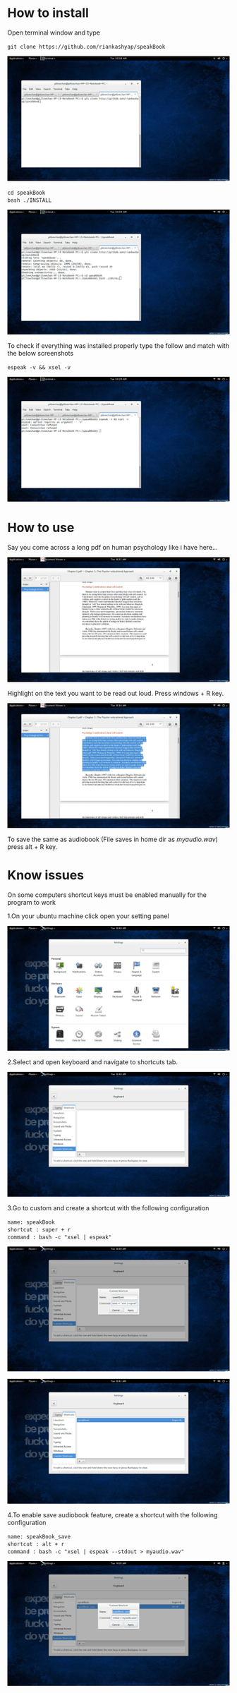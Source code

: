 # How to install

Open terminal window and type

`git clone https://github.com/riankashyap/speakBook`   

<p align="center">
  <img src="./images/8.jpg" alt=""/>
</p>

`cd speakBook`     
`bash ./INSTALL`   

<p align="center">
  <img src="./images/9.jpg" alt=""/>
</p>

To check if everything was installed properly type the follow and match with the below screenshots

`espeak -v && xsel -v`     

<p align="center">
  <img src="./images/10.jpg" alt=""/>
</p>

# How to use

Say you come across a long pdf on human psychology like i have here...

<p align="center">
  <img src="./images/1.jpg" alt=""/>
</p>

Highlight on the text you want to be read out loud. Press windows + R key.

<p align="center">
  <img src="./images/2.jpg" alt=""/>
</p>

To save the same as audiobook (File saves in home dir as *myaudio.wav*) press alt + R key.

# Know issues

On some computers shortcut keys must be enabled manually for the program to work

1.On your ubuntu machine click open your setting panel

<p align="center">
  <img src="./images/3.jpg" alt=""/>
</p>

2.Select and open keyboard and navigate to shortcuts tab.

<p align="center">
  <img src="./images/4.jpg" alt=""/>
</p>

3.Go to custom and create a shortcut with the following configuration

`name: speakBook`    
`shortcut : super + r`       
`command : bash -c "xsel | espeak"`     

<p align="center">
  <img src="./images/5.jpg" alt=""/>
</p>

<p align="center">
  <img src="./images/6.jpg" alt=""/>
</p>

4.To enable save audiobook feature, create a shortcut with the following configuration

`name: speakBook_save`    
`shortcut : alt + r`   
`command : bash -c "xsel | espeak --stdout > myaudio.wav"`   

<p align="center">
  <img src="./images/7.jpg" alt=""/>
</p>
